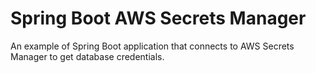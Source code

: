 # Spring Boot AWS Secrets Manager

An example of Spring Boot application that connects to AWS Secrets Manager to get database credentials.
